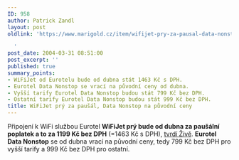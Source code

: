 ```yaml
---
ID: 958
author: Patrick Zandl
layout: post
oldlink: 'https://www.marigold.cz/item/wifijet-pry-za-pausal-data-nonstop-na-puvodni-ceny

  '
post_date: 2004-03-31 08:51:00
post_excerpt: ''
published: true
summary_points:
- WiFiJet od Eurotelu bude od dubna stát 1463 Kč s DPH.
- Eurotel Data Nonstop se vrací na původní ceny od dubna.
- Vyšší tarify Eurotel Data Nonstop budou stát 799 Kč bez DPH.
- Ostatní tarify Eurotel Data Nonstop budou stát 999 Kč bez DPH.
title: WiFiJet prý za paušál, Data Nonstop na původní ceny
---
```


<p>
Připojení k WiFi službou Eurotel <STRONG>WiFiJet prý bude od dubna za paušální poplatek a to za 1199 Kč bez DPH</STRONG> (=1463 Kč s DPH), <A href="http://www.zive.cz/h/Bleskovky/AR.asp?ARI=115679&amp;CAI=2097&amp;HID=19" target=_blank>tvrdí Živě</A>. <STRONG>Eurotel Data Nonstop</STRONG> se od dubna vrací na původní ceny, tedy 799 Kč bez DPH pro vyšší tarify a 999 Kč bez DPH pro ostatní. </p>